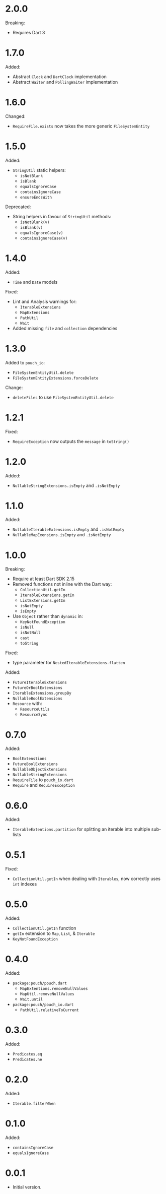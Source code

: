 # 2.0.0

Breaking:

- Requires Dart 3

# 1.7.0

Added:

- Abstract `Clock` and `DartClock` implementation
- Abstract `Waiter` and `PollingWaiter` implementation

# 1.6.0

Changed:

- `RequireFile.exists` now takes the more generic `FileSystemEntity`

# 1.5.0

Added:

- `StringUtil` static helpers:
    - `isNotBlank`
    - `isBlank`
    - `equalsIgnoreCase`
    - `containsIgnoreCase`
    - `ensureEndsWith`

Deprecated:

- String helpers in favour of `StringUtil` methods:
    - `isNotBlank(v)`
    - `isBlank(v)`
    - `equalsIgnoreCase(v)`
    - `containsIgnoreCase(v)`

# 1.4.0

Added:

- `Time` and `Date` models

Fixed:

- Lint and Analysis warnings for:
    - `IterableExtensions`
    - `MapExtensions`
    - `PathUtil`
    - `Wait`
- Added missing `file` and `collection` dependencies

# 1.3.0

Added to `pouch_io`:

- `FileSystemEntityUtil.delete`
- `FileSystemEntityExtensions.forceDelete`

Change:

- `deleteFiles` to use `FileSystemEntityUtil.delete`

# 1.2.1

Fixed:

- `RequireException` now outputs the `message` in `toString()`

# 1.2.0

Added:

- `NullableStringExtensions.isEmpty` and `.isNotEmpty`

# 1.1.0

Added:

- `NullableIterableExtensions.isEmpty` and `.isNotEmpty`
- `NullableMapExensions.isEmpty` and `.isNotEmpty`

# 1.0.0

Breaking:

- Require at least Dart SDK 2.15
- Removed functions not inline with the Dart way:
    - `CollectionUtil.getIn`
    - `IterableExtensions.getIn`
    - `ListExtensions.getIn`
    - `isNotEmpty`
    - `isEmpty`
- Use `Object` rather than `dynamic` in:
    - `KeyNotFoundException`
    - `isNull`
    - `isNotNull`
    - `cast`
    - `toString`

Fixed:

- type parameter for `NestedIterableExtensions.flatten`

Added:

- `FutureIterableExtensions`
- `FutureOrBoolExtensions`
- `IterableExtensions.groupBy`
- `NullableBoolExtensions`
- `Resource` with:
    - `ResourceUtils`
    - `ResourceSync`

# 0.7.0

Added:

- `BoolExtenstions`
- `FutureBoolExtensions`
- `NullableObjectExtensions`
- `NullableStringExtensions`
- `RequireFile` to `pouch_io.dart`
- `Require` and `RequireException`

# 0.6.0

Added:

- `IterableExtentions.partition` for splitting an iterable into multiple sub-lists

# 0.5.1

Fixed:

- `CollectionUtil.getIn` when dealing with `Iterables`, now correctly uses `int` indexes

# 0.5.0

Added:

- `CollectionUtil.getIn` function
- `getIn` extension to `Map`, `List`, & `Iterable`
- `KeyNotFoundException`

# 0.4.0

Added:

- `package:pouch/pouch.dart`
    - `MapExtentions.removeNullValues`
    - `MapUtil.removeNullValues`
    - `Wait.until`
- `package:pouch/pouch_io.dart`
    - `PathUtil.relativeToCurrent`

# 0.3.0

Added:

- `Predicates.eq`
- `Predicates.ne`

# 0.2.0

Added:

- `Iterable.filterWhen`

# 0.1.0

Added:

- `containsIgnoreCase`
- `equalsIgnoreCase`

# 0.0.1

- Initial version.
